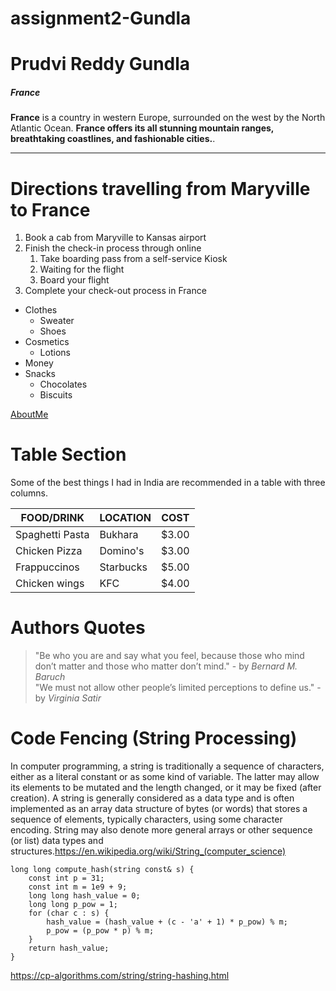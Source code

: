 # assignment2-Gundla

# Prudvi Reddy Gundla

##### France
**France** is a country in western Europe, surrounded on the west by the North Atlantic Ocean.
**France offers its all stunning mountain ranges, breathtaking coastlines, and fashionable cities.**.

*****

# Directions travelling from Maryville to France
1. Book a cab from Maryville to Kansas airport
2. Finish the check-in process through online
   1. Take boarding pass from a self-service Kiosk
   2. Waiting for the flight
   3. Board your flight
3. Complete your check-out process in France

* Clothes
  * Sweater
  * Shoes
* Cosmetics
  * Lotions
* Money
* Snacks
  * Chocolates
  * Biscuits

[AboutMe](https://github.com/Prudvi97/assignment2-Gundla/blob/main/AboutMe.md)

# Table Section

Some of the best things I had in India are recommended in a table with three columns.

| FOOD/DRINK       |  LOCATION     |      COST      |
|     ---          |   ---         |     ---        |
|Spaghetti Pasta   |  Bukhara      |     $3.00      |
| Chicken Pizza    |  Domino's     |     $3.00      |
|Frappuccinos      |  Starbucks    |     $5.00      |
|Chicken wings     |  KFC          |     $4.00      |

# Authors Quotes

> "Be who you are and say what you feel, because those who mind don’t matter and those who matter don’t mind." - by
*Bernard M. Baruch* <br>
> "We must not allow other people’s limited perceptions to define us." - by
*Virginia Satir*

# Code Fencing (String Processing)
In computer programming, a string is traditionally a sequence of characters, either as a literal constant or as some kind of variable. The latter may allow its elements to be mutated and the length changed, or it may be fixed (after creation). A string is generally considered as a data type and is often implemented as an array data structure of bytes (or words) that stores a sequence of elements, typically characters, using some character encoding. String may also denote more general arrays or other sequence (or list) data types and structures.<https://en.wikipedia.org/wiki/String_(computer_science)>

```
long long compute_hash(string const& s) {
    const int p = 31;
    const int m = 1e9 + 9;
    long long hash_value = 0;
    long long p_pow = 1;
    for (char c : s) {
        hash_value = (hash_value + (c - 'a' + 1) * p_pow) % m;
        p_pow = (p_pow * p) % m;
    }
    return hash_value;
}
```

<https://cp-algorithms.com/string/string-hashing.html>